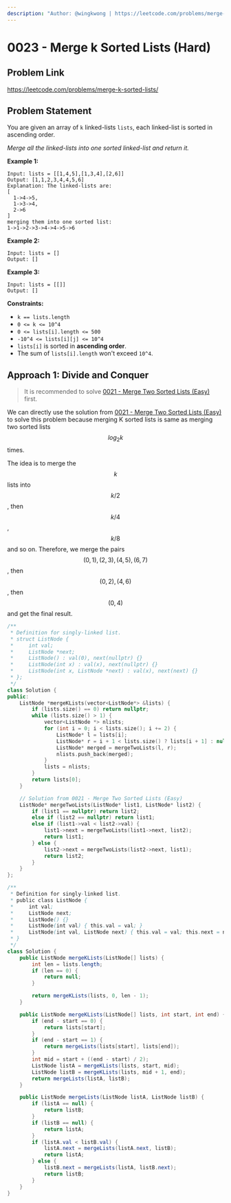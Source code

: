 ```yaml
---
description: "Author: @wingkwong | https://leetcode.com/problems/merge-k-sorted-lists/"
---
```


# 0023 - Merge k Sorted Lists (Hard)

## Problem Link

https://leetcode.com/problems/merge-k-sorted-lists/

## Problem Statement

You are given an array of `k` linked-lists `lists`, each linked-list is sorted in ascending order.

_Merge all the linked-lists into one sorted linked-list and return it._

**Example 1:**

```
Input: lists = [[1,4,5],[1,3,4],[2,6]]
Output: [1,1,2,3,4,4,5,6]
Explanation: The linked-lists are:
[
  1->4->5,
  1->3->4,
  2->6
]
merging them into one sorted list:
1->1->2->3->4->4->5->6
```

**Example 2:**

```
Input: lists = []
Output: []
```

**Example 3:**

```
Input: lists = [[]]
Output: []
```

**Constraints:**

- `k == lists.length`
- `0 <= k <= 10^4`
- `0 <= lists[i].length <= 500`
- `-10^4 <= lists[i][j] <= 10^4`
- `lists[i]` is sorted in **ascending order**.
- The sum of `lists[i].length` won't exceed `10^4`.

## Approach 1: Divide and Conquer

> It is recommended to solve [0021 - Merge Two Sorted Lists (Easy)](merge-two-sorted-lists-easy) first.

We can directly use the solution from [0021 - Merge Two Sorted Lists (Easy)](merge-two-sorted-lists-easy) to solve this problem because merging K sorted lists is same as merging two sorted lists $$log_2k$$ times.

The idea is to merge the $$k$$ lists into $$k / 2$$, then $$k / 4$$, $$k / 8$$ and so on. Therefore, we merge the pairs$$(0, 1), (2,3), (4,5),(6,7)$$, then $$(0, 2), (4,6)$$, then $$(0, 4)$$ and get the final result.

<Tabs>
<TabItem value="cpp" label="C++">
<SolutionAuthor name="@wingkwong"/>

```cpp
/**
 * Definition for singly-linked list.
 * struct ListNode {
 *     int val;
 *     ListNode *next;
 *     ListNode() : val(0), next(nullptr) {}
 *     ListNode(int x) : val(x), next(nullptr) {}
 *     ListNode(int x, ListNode *next) : val(x), next(next) {}
 * };
 */
class Solution {
public:
    ListNode *mergeKLists(vector<ListNode*> &lists) {
        if (lists.size() == 0) return nullptr;
        while (lists.size() > 1) {
            vector<ListNode *> nlists;
            for (int i = 0; i < lists.size(); i += 2) {
                ListNode* l = lists[i];
                ListNode* r = i + 1 < lists.size() ? lists[i + 1] : nullptr;
                ListNode* merged = mergeTwoLists(l, r);
                nlists.push_back(merged);
            }
            lists = nlists;
        }
        return lists[0];
    }

    // Solution from 0021 - Merge Two Sorted Lists (Easy)
    ListNode* mergeTwoLists(ListNode* list1, ListNode* list2) {
        if (list1 == nullptr) return list2;
        else if (list2 == nullptr) return list1;
        else if (list1->val < list2->val) {
            list1->next = mergeTwoLists(list1->next, list2);
            return list1;
        } else {
            list2->next = mergeTwoLists(list2->next, list1);
            return list2;
        }
    }
};
```

</TabItem>
<TabItem value="java" label="Java">
<SolutionAuthor name="@rahulvarma5297"/>

```java
/**
 * Definition for singly-linked list.
 * public class ListNode {
 *     int val;
 *     ListNode next;
 *     ListNode() {}
 *     ListNode(int val) { this.val = val; }
 *     ListNode(int val, ListNode next) { this.val = val; this.next = next; }
 * }
 */
class Solution {
    public ListNode mergeKLists(ListNode[] lists) {
        int len = lists.length;
        if (len == 0) {
            return null;
        }

        return mergeKLists(lists, 0, len - 1);
    }

    public ListNode mergeKLists(ListNode[] lists, int start, int end) {
        if (end - start == 0) {
            return lists[start];
        }
        if (end - start == 1) {
            return mergeLists(lists[start], lists[end]);
        }
        int mid = start + ((end - start) / 2);
        ListNode listA = mergeKLists(lists, start, mid);
        ListNode listB = mergeKLists(lists, mid + 1, end);
        return mergeLists(listA, listB);
    }

    public ListNode mergeLists(ListNode listA, ListNode listB) {
        if (listA == null) {
            return listB;
        }
        if (listB == null) {
            return listA;
        }
        if (listA.val < listB.val) {
            listA.next = mergeLists(listA.next, listB);
            return listA;
        } else {
            listB.next = mergeLists(listA, listB.next);
            return listB;
        }
    }
}
```

</TabItem>

</Tabs>
